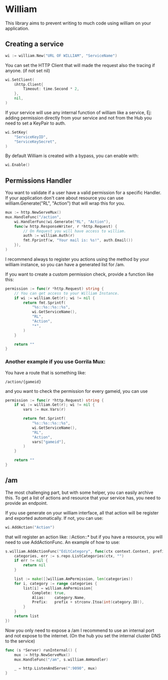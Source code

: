 # William

This library aims to prevent writing to much code using william on your application.

## Creating a service
```go
wi := william.New("URL OF WILLIAM", "ServiceName")
```
You can set the HTTP Client that will made the request also the tracing if anyone. (if not set nil)
```go
wi.SetClient(
    &http.Client{
        Timeout: time.Second * 2,
    },
    nil,
)
```

If your service will use any internal function of william like a service, Ej: adding permission directly from your service and not from the Hub you need to set a KeyPair to auth.

```go
wi.SetKey(
    "ServiceKeyID",
    "ServiceKeySecret",
)
```

By default William is created with a bypass, you can enable with:
```go
wi.Enable()
```

## Permissions Handler
You want to validate if a user have a valid permission for a specific Handler. If your application don't care about resource you can use william.Generate("RL", "Action") that will wrap this for you.
```go
mux := http.NewServeMux()
mux.HandleFunc("/action",
    wi.HandlerFunc(wi.Generate("RL", "Action"),
    func(w http.ResponseWriter, r *http.Request) {
        // On Request you will have access to william.
        auth := william.Auth(r)
        fmt.Fprintf(w, "Your mail is: %s!", auth.Email())
    }),
)
```
I recommend always to register you actions using the method by your william instance, so you can have a generated list for /am.

If you want to create a custom permission check, provide a function like this: 
```go
permission := func(r *http.Request) string {
    // You can get access to your William Instance.
    if wi := william.Get(r); wi != nil {
        return fmt.Sprintf(
            "%s::%s::%s::%s",
            wi.GetServiceName(),
            "RL",
            "Action",
            "*",
        )
    }

    return ""
}
```

### Another example if you use Gorrila Mux:

You have a route that is something like:
```
/action/{gameid}
```
and you want to check the permission for every gameid, you can use

```go
permission := func(r *http.Request) string {
    if wi := william.Get(r); wi != nil {
        vars := mux.Vars(r)

        return fmt.Sprintf(
            "%s::%s::%s::%s",
            wi.GetServiceName(),
            "RL",
            "Action",
            vars["gameid"],
        )
    }

    return ""
}
```

## /am
The most challenging part, but with some helper, you can easily archive this.
To get a list of actions and resource that your service has, you need to provide an endpoint.

If you use generate on your william interface, all that action will be register and exported automatically.
If not, you can use:
```go
wi.AddAction("Action")
```
that will register an action like: ::Action::* 
but if you have a resource, you will need to use AddActionFunc.
An example of how to use:
```go
s.william.AddActionFunc("EditCategory", func(ctx context.Context, prefix string) []william.AmPermission {
    categories, err := s.repo.ListCategories(ctx, "")
    if err != nil {
        return nil
    }

    list := make([]william.AmPermission, len(categories))
    for i, category := range categories {
        list[i] = william.AmPermission{
            Complete: true,
            Alias:    category.Name,
            Prefix:   prefix + strconv.Itoa(int(category.ID)),
        }
    }
    return list
})
```

Now you only need to expose a /am
I recommend to use an internal port and not expose to the internet. (On the hub you set the internal cluster DNS to the service)
```go
func (s *Server) runInternal() {
	mux := http.NewServeMux()
	mux.HandleFunc("/am", s.william.AmHandler)

	_ = http.ListenAndServe(":9090", mux)
}
```
